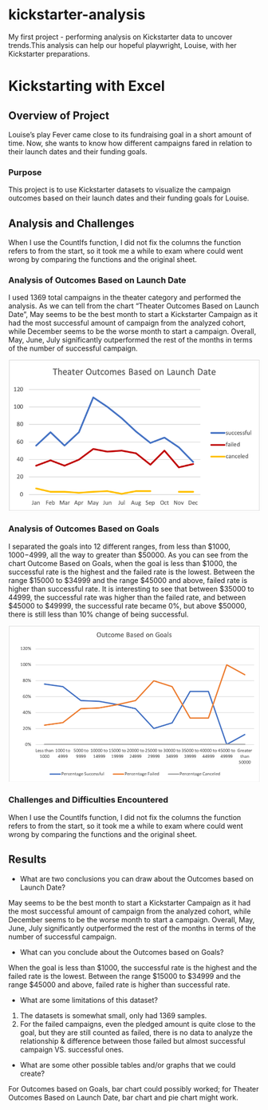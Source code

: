 # kickstarter-analysis
My first project - performing analysis on Kickstarter data to uncover trends.This analysis can help our hopeful playwright, Louise, with her Kickstarter preparations. 


# Kickstarting with Excel
## Overview of Project

Louise’s play Fever came close to its fundraising goal in a short amount of time. Now, she wants to know how different campaigns fared in relation to their launch dates and their funding goals. 
 
### Purpose

This project is to use Kickstarter datasets to visualize the campaign outcomes based on their launch dates and their funding goals for Louise. 


## Analysis and Challenges

When I use the CountIfs function, I did not fix the columns the function refers to from the start, so it took me a while to exam where could went wrong by comparing the functions and the original sheet. 



### Analysis of Outcomes Based on Launch Date

I used 1369 total campaigns in the theater category and performed the analysis. As we can tell from the chart “Theater Outcomes Based on Launch Date”, May seems to be the best month to start a Kickstarter Campaign as it had the most successful amount of campaign from the analyzed cohort, while December seems to be the worse month to start a campaign. 
Overall, May, June, July significantly outperformed the rest of the months in terms of the number of successful campaign. 

![outcomes based on launch date](https://raw.githubusercontent.com/yumik20/kickstarter-analysis/61fdec685d9b4f36466570ec53f63f252502fd98/resources/Theater_Outcomes_vs_Launch.png)



### Analysis of Outcomes Based on Goals

I separated the goals into 12 different ranges, from less than $1000, $1000-$4999, all the way to greater than $50000. As you can see from the chart Outcome Based on Goals, when the goal is less than $1000, the successful rate is the highest and the failed rate is the lowest. Between the range $15000 to $34999 and the range $45000 and above, failed rate is higher than successful rate. It is interesting to see that between $35000 to 44999, the successful rate was higher than the failed rate, and between $45000 to $49999, the successful rate became 0%, but above $50000, there is still less than 10% change of being successful.

![outcomes based on goals](https://raw.githubusercontent.com/yumik20/kickstarter-analysis/61fdec685d9b4f36466570ec53f63f252502fd98/resources/Outcomes_vs_Goals.png)



### Challenges and Difficulties Encountered

When I use the CountIfs function, I did not fix the columns the function refers to from the start, so it took me a while to exam where could went wrong by comparing the functions and the original sheet. 



## Results
- What are two conclusions you can draw about the Outcomes based on Launch Date?

May seems to be the best month to start a Kickstarter Campaign as it had the most successful amount of campaign from the analyzed cohort, while December seems to be the worse month to start a campaign. 
Overall, May, June, July significantly outperformed the rest of the months in terms of the number of successful campaign. 



- What can you conclude about the Outcomes based on Goals?

When the goal is less than $1000, the successful rate is the highest and the failed rate is the lowest. Between the range $15000 to $34999 and the range $45000 and above, failed rate is higher than successful rate.



- What are some limitations of this dataset?

1. The datasets is somewhat small, only had 1369 samples. 
2. For the failed campaigns, even the pledged amount is quite close to the goal, but they are still counted as failed, there is no data to analyze the relationship & difference between those failed but almost successful campaign VS. successful ones. 



- What are some other possible tables and/or graphs that we could create?

For Outcomes based on Goals, bar chart could possibly worked; for Theater Outcomes Based on Launch Date, bar chart and pie chart might work. 



